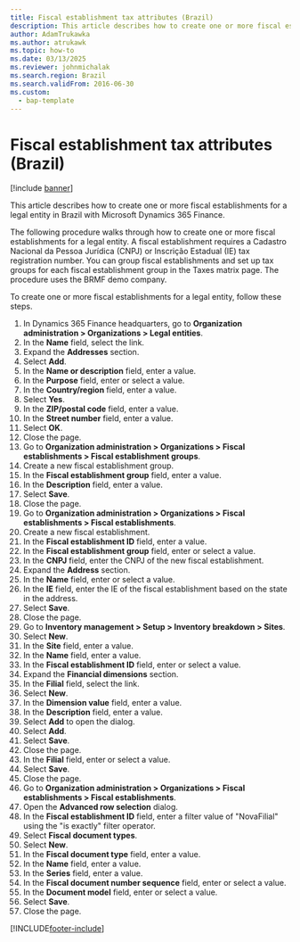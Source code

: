 ```yaml
---
title: Fiscal establishment tax attributes (Brazil)
description: This article describes how to create one or more fiscal establishments for a legal entity in Brazil with Microsoft Dynamics 365 Finance.
author: AdamTrukawka
ms.author: atrukawk
ms.topic: how-to
ms.date: 03/13/2025
ms.reviewer: johnmichalak
ms.search.region: Brazil
ms.search.validFrom: 2016-06-30
ms.custom: 
  - bap-template
---
```


# Fiscal establishment tax attributes (Brazil)

[!include [banner](../../includes/banner.md)]

This article describes how to create one or more fiscal establishments for a legal entity in Brazil with Microsoft Dynamics 365 Finance.

The following procedure walks through how to create one or more fiscal establishments for a legal entity. A fiscal establishment requires a Cadastro Nacional da Pessoa Jurídica (CNPJ) or Inscrição Estadual (IE) tax registration number. You can group fiscal establishments and set up tax groups for each fiscal establishment group in the Taxes matrix page. The procedure uses the BRMF demo company.

To create one or more fiscal establishments for a legal entity, follow these steps.

1. In Dynamics 365 Finance headquarters, go to **Organization administration \> Organizations \> Legal entities**.
1. In the **Name** field, select the link.
1. Expand the **Addresses** section.
1. Select **Add**.
1. In the **Name or description** field, enter a value.
1. In the **Purpose** field, enter or select a value.
1. In the **Country/region** field, enter a value.
1. Select **Yes**.
1. In the **ZIP/postal code** field, enter a value.
1. In the **Street number** field, enter a value.
1. Select **OK**.
1. Close the page.
1. Go to **Organization administration \> Organizations \> Fiscal establishments \> Fiscal establishment groups**.
1. Create a new fiscal establishment group.
1. In the **Fiscal establishment group** field, enter a value.
1. In the **Description** field, enter a value.
1. Select **Save**.
1. Close the page.
1. Go to **Organization administration \> Organizations \> Fiscal establishments \> Fiscal establishments**.
1. Create a new fiscal establishment.
1. In the **Fiscal establishment ID** field, enter a value.
1. In the **Fiscal establishment group** field, enter or select a value.
1. In the **CNPJ** field, enter the CNPJ of the new fiscal establishment.
1. Expand the **Address** section.
1. In the **Name** field, enter or select a value.
1. In the **IE** field, enter the IE of the fiscal establishment based on the state in the address.
1. Select **Save**.
1. Close the page.
1. Go to **Inventory management \> Setup \> Inventory breakdown \> Sites**.
1. Select **New**.
1. In the **Site** field, enter a value.
1. In the **Name** field, enter a value.
1. In the **Fiscal establishment ID** field, enter or select a value.
1. Expand the **Financial dimensions** section.
1. In the **Filial** field, select the link.
1. Select **New**.
1. In the **Dimension value** field, enter a value.
1. In the **Description** field, enter a value.
1. Select **Add** to open the dialog.
1. Select **Add**.
1. Select **Save**.
1. Close the page.
1. In the **Filial** field, enter or select a value.
1. Select **Save**.
1. Close the page.
1. Go to **Organization administration \> Organizations \> Fiscal establishments \> Fiscal establishments**.
1. Open the **Advanced row selection** dialog.
1. In the **Fiscal establishment ID** field, enter a filter value of "NovaFilial" using the "is exactly" filter operator.
1. Select **Fiscal document types**.
1. Select **New**.
1. In the **Fiscal document type** field, enter a value.
1. In the **Name** field, enter a value.
1. In the **Series** field, enter a value.
1. In the **Fiscal document number sequence** field, enter or select a value.
1. In the **Document model** field, enter or select a value.
1. Select **Save**.
1. Close the page.



[!INCLUDE[footer-include](../../../includes/footer-banner.md)]
